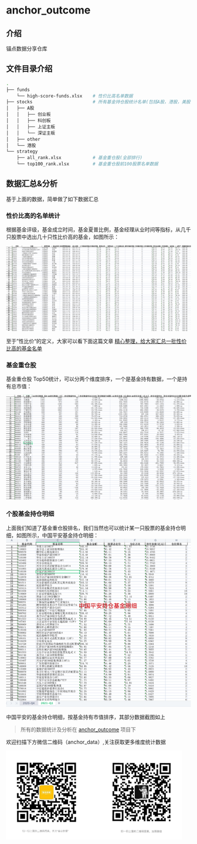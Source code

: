 # anchor_outcome

## 介绍
锚点数据分享仓库

## 文件目录介绍

```bash
.
├── funds
    └── high-score-funds.xlsx    # 性价比高名单数据
├── stocks                       # 所有基金持仓股统计名单(包括A股，港股，美股等)
│   ├── A股
│   │   ├── 创业板
│   │   ├── 科创板
│   │   ├── 上证主板
│   │   └── 深证主板
│   ├── other
│   └── 港股
└── strategy
    ├── all_rank.xlsx            # 基金重仓股(全部排行)
    └── top100_rank.xlsx         # 基金重仓股前100股票名单数据

```

## 数据汇总&分析
基于上面的数据，简单做了如下数据汇总
### 性价比高的名单统计

根据基金评级，基金成立时间，基金夏普比例，基金经理从业时间等指标，从几千只股票中选出几十只性比价高的基金，如图所示：

<img src="./screenshot/high-score-funds.png" />

至于”性比价“的定义，大家可以看下面这篇文章
[精心整理，给大家汇总一批性价比高的基金名单](https://mp.weixin.qq.com/s?__biz=MzkyMzI0Njc1Ng==&mid=2247483971&idx=1&sn=a3fd6c71bb42f20d9e17e3f9034a128b&chksm=c1e94b88f69ec29e77cfb2605bef58a158b96150bd1e7615d1f2d4ddfad7cf25b296cd55d941&token=893404419&lang=zh_CN#rd)

### 基金重仓股

基金重仓股 Top50统计，可以分两个维度排序，一个是基金持有数据，一个是持有总市值：

<img src="./screenshot/top_50_2021_q1_vs_2020_q4.png" />

### 个股基金持仓明细
上面我们知道了基金重仓股排名，我们当然也可以统计某一只股票的基金持仓明细，如图所示，中国平安基金持仓明细：
<img src="./screenshot/certain_stock_holder_detail.png" />

中国平安的基金持仓明细，按基金持有市值排序，其部分数据截图如上

> 所有的数据统计及分析在 [anchor_outcome](https://github.com/jackluson/anchor_outcome) 项目下

欢迎扫描下方微信二维码（anchor_data）,关注获取更多维度统计数据

<img width=480  src="./screenshot/qrcode_merge.png" />

